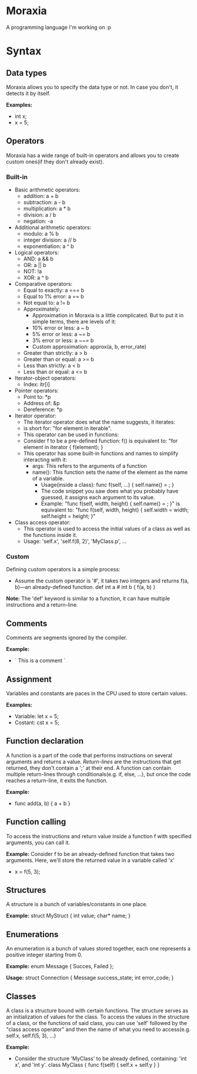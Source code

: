 # Moraxia
A programming language I'm working on :p

# Syntax
## Data types
Moraxia allows you to specify the data type or not. In case you don't, it detects it by itself.

**Examples:**
* int x;
* x = 5;

## Operators
Moraxia has a wide range of built-in operators and allows you to create custom ones(if they don't already exist).

### Built-in
* Basic arithmetic operators:
  * addition: a + b
  * subtraction: a - b
  * multiplication: a * b
  * division: a / b
  * negation: -a
* Additional arithmetic operators:
  * modulo: a % b
  * integer division: a // b
  * exponentiation: a ^ b
* Logical operators:
  * AND: a && b
  * OR: a || b
  * NOT: !a
  * XOR: a ^ b
* Comparative operators:
  * Equal to exactly: a === b
  * Equal to 1% error: a == b
  * Not equal to: a != b
  * Approximately:
    * Approximation in Moraxia is a little complicated. But to put it in simple terms, there are levels of it:
    * 10% error or less: a ~ b
    * 5% error or less: a ~= b
    * 3% error or less: a ~~= b
    * Custom approximation: approx(a, b, error_rate)
  * Greater than strictly: a > b
  * Greater than or equal: a >= b
  * Less than strictly: a < b
  * Less than or equal: a <= b
* Iterator-object operators:
  * Index: itr\[i\]
* Pointer operators:
  * Point to: *p
  * Address of: &p
  * Dereference: *p
* Iterator operator:
  * The iterator operator does what the name suggests, it iterates:
  * <iterable> is short for: "for element in iterable".
  * This operator can be used in functions:
  * Consider f to be a pre-defined function: f(<iterator>) is equivalent to: "for element in iterator { f(element); }
  * This operator has some built-in functions and names to simplify interacting with it:
    * args: This refers to the arguments of a function
    * name(): This function sets the name of the element as the name of a variable.
      * Usage(inside a class): func f(self, ...) { self.name(<args>) = <args>; }
      * The code snippet you saw does what you probably have guessed, it assigns each argument to its value.
      * Example: "func f(self, width, height) { self.name(<args>) = <args>; }" is equivalent to: "func f(self, width, height) { self.width = width; self.height = height; }"
* Class access operator:
  * This operator is used to access the initial values of a class as well as the functions inside it.
  * Usage: 'self.x', 'self.f(8, 2)', 'MyClass.p', ...

### Custom
Defining custom operators is a simple process:
* Assume the custom operator is '#', it takes two integers and returns f(a, b)—an already-defined function.
def int a # int b { f(a, b) }

**Note:** The 'def' keyword is similar to a function, it can have multiple instructions and a return-line.

## Comments
Comments are segments ignored by the compiler.

**Example:**
* \` This is a comment \`

## Assignment
Variables and constants are paces in the CPU used to store certain values.

**Examples:**
* Variable: let x = 5;
* Costant: cst x = 5;

## Function declaration
A function is a part of the code that performs instructions on several arguments and returns a value.
*Return-lines* are the instructions that get returned, they don't contain a ';' at their end.
A function can contain multiple return-lines through conditionals(e.g. if, else, ...), but once the code reaches a return-line, it exits the function.

**Example:**
* func add(a, b) { a + b }

## Function calling
To access the instructions and return value inside a function f with specified arguments, you can call it.

**Example:**
Consider f to be an already-defined function that takes two arguments. Here, we'll store the returned value in a variable called 'x'
* x = f(5, 3);

## Structures
A structure is a bunch of variables/constants in one place.

**Example:**
struct MyStruct {
 int value;
 char* name;
}

## Enumerations
An enumeration is a bunch of values stored together, each one represents a positive integer starting from 0.

**Example:**
enum Message { Succes, Failed };

**Usage:**
struct Connection {
 Message success_state;
 int error_code;
}

## Classes
A class is a structure bound with certain functions.
The structure serves as an initialization of values for the class.
To access the values in the structure of a class, or the functions of said class, you can use 'self' followed by the "class access operator" and then the name of what you need to access(e.g. self.x, self.f(5, 3), ...)

**Example:**
* Consider the structure 'MyClass' to be already defined, containing: 'int x', and 'int y'.
class MyClass {
 func f(self) {
  self.x + self.y
 }
}
